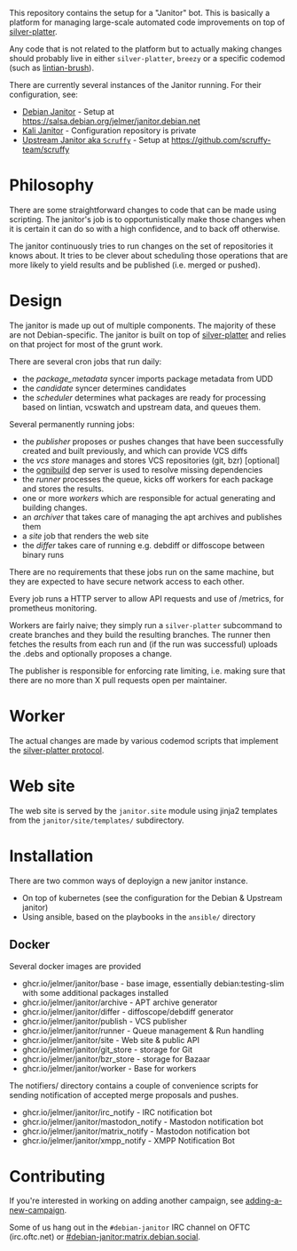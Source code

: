 This repository contains the setup for a "Janitor" bot. This is basically
a platform for managing large-scale automated code improvements on
top of [silver-platter](https://github.com/jelmer/silver-platter).

Any code that is not related to the platform but to actually making changes
should probably live in either ``silver-platter``, ``breezy`` or a
specific codemod (such as [lintian-brush](https://salsa.debian.org/jelmer/lintian-brush)).

There are currently several instances of the Janitor running. For their configuration, see:

* [Debian Janitor](https://janitor.debian.net/) - Setup at https://salsa.debian.org/jelmer/janitor.debian.net
* [Kali Janitor](https://janitor.kali.org/) - Configuration repository is private
* [Upstream Janitor aka ``Scruffy``](https://www.scruffy.dev/) - Setup at https://github.com/scruffy-team/scruffy

Philosophy
==========

There are some straightforward changes to code that can be made
using scripting. The janitor's job is to opportunistically make those changes
when it is certain it can do so with a high confidence, and to back off
otherwise.

The janitor continuously tries to run changes on the set of repositories it
knows about. It tries to be clever about scheduling those operations that
are more likely to yield results and be published (i.e. merged or pushed).

Design
======

The janitor is made up out of multiple components. The majority of these
are not Debian-specific. The janitor is built on top of
[silver-platter](https://github.com/jelmer/silver-platter) and relies
on that project for most of the grunt work.

There are several cron jobs that run daily:

* the *package_metadata* syncer imports package metadata from UDD
* the *candidate* syncer determines candidates
* the *scheduler* determines what packages are ready for processing
  based on lintian, vcswatch and upstream data, and queues them.

Several permanently running jobs:

* the *publisher* proposes or pushes changes that have been successfully
  created and built previously, and which can provide VCS diffs
* the *vcs store* manages and stores VCS repositories (git, bzr) [optional]
* the [ognibuild](https://github.com/jelmer/ognibuild) dep server is used to
  resolve missing dependencies
* the *runner* processes the queue, kicks off workers for
  each package and stores the results.
* one or more *workers* which are responsible for actual generating and
  building changes.
* an *archiver* that takes care of managing the apt archives and publishes them
* a *site* job that renders the web site
* the *differ* takes care of running e.g. debdiff or diffoscope between binary runs

There are no requirements that these jobs run on the same machine, but they are
expected to have secure network access to each other.

Every job runs a HTTP server to allow API requests and use of /metrics, for
prometheus monitoring.

Workers are fairly naive; they simply run a ``silver-platter`` subcommand
to create branches and they build the resulting branches. The runner
then fetches the results from each run and (if the run was successful)
uploads the .debs and optionally proposes a change.

The publisher is responsible for enforcing rate limiting, i.e. making sure
that there are no more than X pull requests open per maintainer.

Worker
======
The actual changes are made by various codemod scripts that implement
the [silver-platter protocol](https://github.com/jelmer/silver-platter/blob/master/codemod-protocol.rst).

Web site
========

The web site is served by the ``janitor.site`` module using jinja2 templates
from the ``janitor/site/templates/`` subdirectory.

Installation
============

There are two common ways of deployign a new janitor instance.

 * On top of kubernetes (see the configuration for the Debian & Upstream janitor)
 * Using ansible, based on the playbooks in the ``ansible/`` directory

Docker
------

Several docker images are provided

 * ghcr.io/jelmer/janitor/base - base image, essentially debian:testing-slim with some additional packages installed
 * ghcr.io/jelmer/janitor/archive - APT archive generator
 * ghcr.io/jelmer/janitor/differ - diffoscope/debdiff generator
 * ghcr.io/jelmer/janitor/publish - VCS publisher
 * ghcr.io/jelmer/janitor/runner - Queue management & Run handling
 * ghcr.io/jelmer/janitor/site - Web site & public API
 * ghcr.io/jelmer/janitor/git_store - storage for Git
 * ghcr.io/jelmer/janitor/bzr_store - storage for Bazaar
 * ghcr.io/jelmer/janitor/worker - Base for workers

The notifiers/ directory contains a couple of convenience scripts for sending
notification of accepted merge proposals and pushes.

 * ghcr.io/jelmer/janitor/irc_notify - IRC notification bot
 * ghcr.io/jelmer/janitor/mastodon_notify - Mastodon notification bot
 * ghcr.io/jelmer/janitor/matrix_notify - Mastodon notification bot
 * ghcr.io/jelmer/janitor/xmpp_notify - XMPP Notification Bot

Contributing
============

If you're interested in working on adding another campaign, see
[adding-a-new-campaign](devnotes/adding-a-new-campaign.rst).

Some of us hang out in the ``#debian-janitor`` IRC channel on OFTC
(irc.oftc.net) or
[#debian-janitor:matrix.debian.social](https://matrix.to/#/#debian-janitor:matrix.debian.social).

